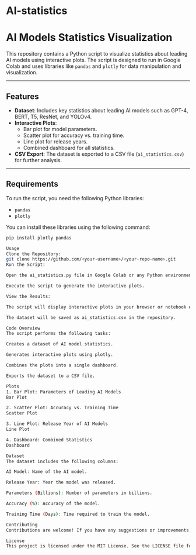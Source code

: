 # AI-statistics
# AI Models Statistics Visualization

This repository contains a Python script to visualize statistics about leading AI models using interactive plots. The script is designed to run in Google Colab and uses libraries like `pandas` and `plotly` for data manipulation and visualization.

---

## **Features**
- **Dataset**: Includes key statistics about leading AI models such as GPT-4, BERT, T5, ResNet, and YOLOv4.
- **Interactive Plots**:
  - Bar plot for model parameters.
  - Scatter plot for accuracy vs. training time.
  - Line plot for release years.
  - Combined dashboard for all statistics.
- **CSV Export**: The dataset is exported to a CSV file (`ai_statistics.csv`) for further analysis.

---

## **Requirements**
To run the script, you need the following Python libraries:
- `pandas`
- `plotly`

You can install these libraries using the following command:
```bash
pip install plotly pandas

Usage
Clone the Repository:
git clone https://github.com/<your-username>/<your-repo-name>.git
Run the Script:

Open the ai_statistics.py file in Google Colab or any Python environment.

Execute the script to generate the interactive plots.

View the Results:

The script will display interactive plots in your browser or notebook environment.

The dataset will be saved as ai_statistics.csv in the repository.

Code Overview
The script performs the following tasks:

Creates a dataset of AI model statistics.

Generates interactive plots using plotly.

Combines the plots into a single dashboard.

Exports the dataset to a CSV file.

Plots
1. Bar Plot: Parameters of Leading AI Models
Bar Plot

2. Scatter Plot: Accuracy vs. Training Time
Scatter Plot

3. Line Plot: Release Year of AI Models
Line Plot

4. Dashboard: Combined Statistics
Dashboard

Dataset
The dataset includes the following columns:

AI Model: Name of the AI model.

Release Year: Year the model was released.

Parameters (Billions): Number of parameters in billions.

Accuracy (%): Accuracy of the model.

Training Time (Days): Time required to train the model.

Contributing
Contributions are welcome! If you have any suggestions or improvements, please open an issue or submit a pull request.

License
This project is licensed under the MIT License. See the LICENSE file for details
